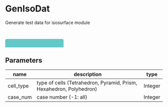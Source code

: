 
# GenIsoDat
Generate test data for isosurface module

<svg width="1866.0" height="210" >
<style>.text { font: normal 24.0px sans-serif;}tspan{ font: italic 24.0px sans-serif;}.moduleName{ font: italic 30px sans-serif;}</style>
<rect x="0" y="30" width="186.6" height="90" rx="5" ry="5" style="fill:#64c8c8ff;" />
<rect x="6.0" y="90" width="30" height="30" rx="0" ry="0" style="fill:#c8c81eff;" >
<title>data_out</title></rect>
<rect x="21.0" y="120" width="1.0" height="60" rx="0" ry="0" style="fill:#000000;" />
<rect x="21.0" y="180" width="30" height="1.0" rx="0" ry="0" style="fill:#000000;" />
<text x="57.0" y="183.0" class="text" ><tspan> (data_out)</tspan></text>
<rect x="42.0" y="90" width="30" height="30" rx="0" ry="0" style="fill:#c8c81eff;" >
<title>mapdata_out</title></rect>
<rect x="57.0" y="120" width="1.0" height="30" rx="0" ry="0" style="fill:#000000;" />
<rect x="57.0" y="150" width="30" height="1.0" rx="0" ry="0" style="fill:#000000;" />
<text x="93.0" y="153.0" class="text" ><tspan> (mapdata_out)</tspan></text>
<text x="6.0" y="85.5" class="moduleName" >GenIsoDat</text></svg>

## Parameters
|name|description|type|
|-|-|-|
|cell_type|type of cells (Tetrahedron, Pyramid, Prism, Hexahedron, Polyhedron)|Integer|
|case_num|case number (-1: all)|Integer|
